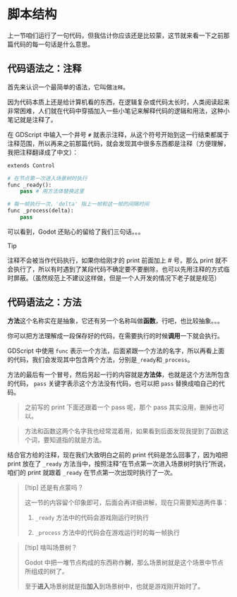 # 脚本结构

上一节咱们运行了一句代码，但我估计你应该还是比较蒙，这节就来看一下之前那篇代码的每一句话是什么意思。

## 代码语法之：注释

首先来认识一个最简单的语法，它叫做`注释`。

因为代码本质上还是给计算机看的东西，在逻辑复杂或代码太长时，人类阅读起来非常困难，人们就在代码中穿插加入一些小笔记来解释代码的逻辑和用法，这种小笔记就是注释了。

在 GDScript 中输入一个井号 `#` 就表示注释，从这个符号开始到这一行结束都属于注释范围，所以再来之前那篇代码，就会发现其中很多东西都是注释（方便理解，我把注释翻译成了中文）：

```python
extends Control

# 在节点第一次进入场景树时执行
func _ready():
	pass # 用方法体替换这里

# 每一帧执行一次，'delta' 指上一帧和这一帧的间隔时间
func _process(delta):
	pass
```

可以看到，Godot 还贴心的留给了我们三句话。。。

> [!tip]
>
> 注释不会被当作代码执行，如果你给刚才的 print 前面加上 # 号，那么 print 就不会执行了，所以有时遇到了某段代码不确定要不要删除，也可以先用注释的方式临时屏蔽。（虽然规范上不建议这样做，但是一个人开发的情况下老子就是规范）

## 代码语法之：方法

**方法**这个名称实在是抽象，它还有另一个名称叫做**函数**，行吧，也比较抽象。。。

你可以把方法理解成一段保存好的代码，在需要执行的时候**调用**一下就会执行。

GDScript 中使用 `func` 表示一个方法，后面紧跟一个方法的名字，所以再看上面的代码，我们会发现其中包含两个方法，分别是`_ready`和`_process`。

方法的最后有一个冒号，然后另起一行的内容就是**方法体**，也就是这个方法所包含的代码， `pass` 关键字表示这个方法没有代码，也可以把 `pass` 替换成咱自己的代码。

> 之前写的 print 下面还跟着一个 pass 呢，那个 pass 其实没用，删掉也可以。

> 方法和函数这两个名字我也经常混着用，如果看到后面发现我提到了函数这个词，要知道指的就是方法。

结合官方给的注释，现在我们大致明白之前的 print 代码是怎么回事了，因为咱把 print 放在了 `_ready` 方法当中，按照注释“在节点第一次进入场景树时执行”所说，咱们的 print 就跟着 `_ready` 在节点第一次出现时执行了一次。

> [!tip] 还是有点蒙吗？
>
> 这一节的内容留个印象即可，后面会再详细讲解，现在只需要知道两件事：
> 
> 1. `_ready` 方法中的代码会游戏刚运行时执行
>
> 2. `_process` 方法中的代码会在游戏运行时的每一帧执行

> [!tip] 啥叫场景树？
>
> Godot 中把一堆节点构成的东西称作**树**，那么场景树就是这个场景中节点所组成的树了。
>
> 至于**进入**场景树就是指**加入**到场景树中，也就是游戏刚开始时了。

